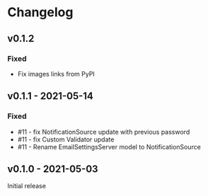 # Changelog

## v0.1.2

### Fixed

- Fix images links from PyPI

## v0.1.1 - 2021-05-14

### Fixed

- #11 - fix NotificationSource update with previous password
- #11 - fix Custom Validator update
- #11 - Rename EmailSettingsServer model to NotificationSource

## v0.1.0 - 2021-05-03

Initial release
